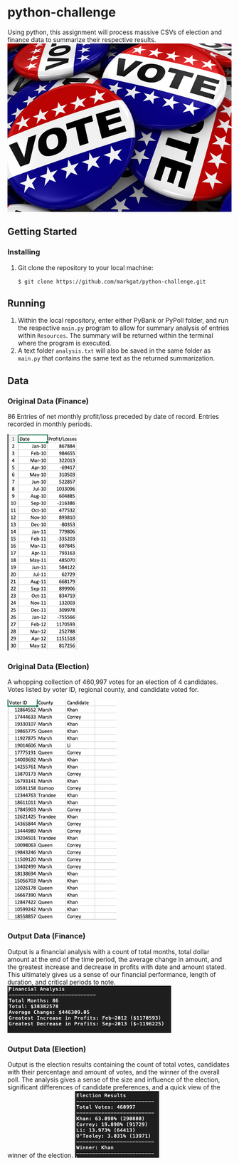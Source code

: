 # python-challenge
Using python, this assignment will process massive CSVs of election and finance data to summarize their respective results.
![vote](Images/vote.jpg)
## Getting Started
### Installing
1) Git clone the repository to your local machine:
    ````
    $ git clone https://github.com/markgat/python-challenge.git
    ````
## Running
1) Within the local repository, enter either PyBank or PyPoll folder, and run the respective ````main.py```` program to allow for summary analysis of entries within ````Resources````. The summary will be returned within the terminal where the program is executed.
2) A text folder ````analysis.txt```` will also be saved in the same folder as ````main.py```` that contains the same text as the returned summarization.
## Data
### Original Data (Finance)
86 Entries of net monthly profit/loss preceded by date of record. Entries recorded in monthly periods.

![profit-loss](Images/profit-loss.png)
### Original Data (Election)
A whopping collection of 460,997 votes for an election of 4 candidates. Votes listed by voter ID, regional county, and candidate voted for.

![vote_entries](Images/vote_entries.png)
### Output Data (Finance)
Output is a financial analysis with a count of total months, total dollar amount at the end of the time period, the average change in amount, and the greatest increase and decrease in profits with date and amount stated. This ultimately gives us a sense of our financial performance, length of duration, and critical periods to note. 
![Financial-Analysis](Images/fin_analysis.png)
### Output Data (Election)
Output is the election results containing the count of total votes, candidates with their percentage and amount of votes, and the winner of the overall poll. The analysis gives a sense of the size and influence of the election, significant differences of candidate preferences, and a quick view of the winner of the election.
![Poll-Analysis](Images/elect_analysis.png)
